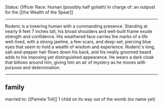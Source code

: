 Status: Officer
Race: Human (possibly half goliath)
In charge of: an outpost for the [[the Wealth of the Spear]]

---

Roderic is a towering human with a commanding presence. Standing at nearly 6 feet 7 inches tall, his broad shoulders and well-built frame exude strength and confidence. His weathered face carries the marks of a life well-lived, with a strong jawline, a few scars, and deep-set, piercing blue eyes that seem to hold a wealth of wisdom and experience. Roderic's long, salt-and-pepper hair flows down his back, and his neatly groomed beard adds to his imposing yet distinguished appearance. He wears a dark cloak that billows around him, giving him an air of mystery as he moves with purpose and determination.

---

## family

married to: [[Pamela Toll]]
1 child on its way out of the womb (no name yet)